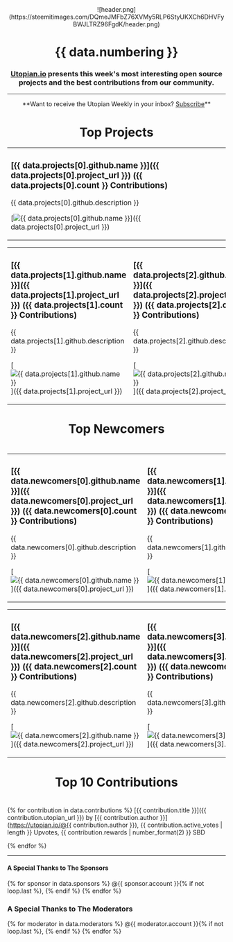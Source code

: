 <center>![header.png](https://steemitimages.com/DQmeJMFbZ76XVMy5RLP6StyUKXCh6DHVFyBWJLTRZ96FgdK/header.png)</center>

# <center>{{ data.numbering }}</center>

### <center>**[Utopian.io](https://utopian.io) presents this week's most interesting open source projects and the best contributions from our community.**</center>

<hr />

<center>**Want to receive the Utopian Weekly in your inbox? <a href="http://eepurl.com/c-TKu1">Subscribe</a>**</center>

# <center>Top Projects</center>

<table><tr><td>

### [{{ data.projects[0].github.name }}]({{ data.projects[0].project_url }}) ({{ data.projects[0].count }} Contributions)
{{ data.projects[0].github.description }}

[![{{ data.projects[0].github.name }}](https://res.cloudinary.com/hpiynhbhq/image/upload/v1510150908/xx4shp2yiekby5d6sify.png)]({{ data.projects[0].project_url }})

</td></tr></table>

<table><tr><td>

### [{{ data.projects[1].github.name }}]({{ data.projects[1].project_url }}) ({{ data.projects[1].count }} Contributions)
{{ data.projects[1].github.description }}

[![{{ data.projects[1].github.name }}](https://res.cloudinary.com/hpiynhbhq/image/upload/v1510150908/xx4shp2yiekby5d6sify.png)]({{ data.projects[1].project_url }})

</td><td>

### [{{ data.projects[2].github.name }}]({{ data.projects[2].project_url }}) ({{ data.projects[2].count }} Contributions)
{{ data.projects[2].github.description }}

[![{{ data.projects[2].github.name }}](https://res.cloudinary.com/hpiynhbhq/image/upload/v1510150908/xx4shp2yiekby5d6sify.png)]({{ data.projects[2].project_url }})

</td></tr></table>

# <center>Top Newcomers</center>
#

<table><tr><td>

### [{{ data.newcomers[0].github.name }}]({{ data.newcomers[0].project_url }}) ({{ data.newcomers[0].count }} Contributions)
{{ data.newcomers[0].github.description }}

[![{{ data.newcomers[0].github.name }}](https://res.cloudinary.com/hpiynhbhq/image/upload/v1510150908/xx4shp2yiekby5d6sify.png)]({{ data.newcomers[0].project_url }})

</td><td>

### [{{ data.newcomers[1].github.name }}]({{ data.newcomers[1].project_url }}) ({{ data.newcomers[1].count }} Contributions)
{{ data.newcomers[1].github.description }}

[![{{ data.newcomers[1].github.name }}](https://res.cloudinary.com/hpiynhbhq/image/upload/v1510150908/xx4shp2yiekby5d6sify.png)]({{ data.newcomers[1].project_url }})

</td></tr></table>

<table><tr><td>

### [{{ data.newcomers[2].github.name }}]({{ data.newcomers[2].project_url }}) ({{ data.newcomers[2].count }} Contributions)
{{ data.newcomers[2].github.description }}

[![{{ data.newcomers[2].github.name }}](https://res.cloudinary.com/hpiynhbhq/image/upload/v1510150908/xx4shp2yiekby5d6sify.png)]({{ data.newcomers[2].project_url }})

</td><td>

### [{{ data.newcomers[3].github.name }}]({{ data.newcomers[3].project_url }}) ({{ data.newcomers[3].count }} Contributions)
{{ data.newcomers[3].github.description }}

[![{{ data.newcomers[3].github.name }}](https://res.cloudinary.com/hpiynhbhq/image/upload/v1510150908/xx4shp2yiekby5d6sify.png)]({{ data.newcomers[3].project_url }})


</td></tr></table>

# <center>Top 10 Contributions</center>
#

{% for contribution in data.contributions %}
[{{ contribution.title }}]({{ contribution.utopian_url }})
by [{{ contribution.author }}](https://utopian.io/@{{ contribution.author }}), {{ contribution.active_votes | length }} Upvotes, {{ contribution.rewards | number_format(2) }} SBD

{% endfor %}

<hr />

#### A Special Thanks to The Sponsors

{% for sponsor in data.sponsors %}
@{{ sponsor.account }}{% if not loop.last %}, {% endif %}
{% endfor %}

### A Special Thanks to The Moderators

{% for moderator in data.moderators %}
@{{ moderator.account }}{% if not loop.last %}, {% endif %}
{% endfor %}
